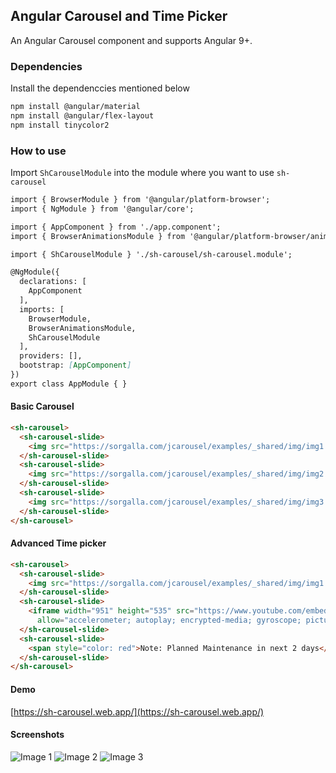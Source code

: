 ## Angular Carousel and Time Picker

An Angular Carousel component and supports Angular 9+.

### Dependencies
Install the dependenccies mentioned below
```markdown
npm install @angular/material
npm install @angular/flex-layout
npm install tinycolor2
```

### How to use
Import `ShCarouselModule` into the module where you want to use `sh-carousel`
```markdown
import { BrowserModule } from '@angular/platform-browser';
import { NgModule } from '@angular/core';

import { AppComponent } from './app.component';
import { BrowserAnimationsModule } from '@angular/platform-browser/animations';

import { ShCarouselModule } './sh-carousel/sh-carousel.module';

@NgModule({
  declarations: [
    AppComponent
  ],
  imports: [
    BrowserModule,
    BrowserAnimationsModule,
    ShCarouselModule
  ],
  providers: [],
  bootstrap: [AppComponent]
})
export class AppModule { }
```
#### Basic Carousel
```markdown
<sh-carousel>
  <sh-carousel-slide>
    <img src="https://sorgalla.com/jcarousel/examples/_shared/img/img1.jpg" [alt]="'Image 1'">
  </sh-carousel-slide>
  <sh-carousel-slide>
    <img src="https://sorgalla.com/jcarousel/examples/_shared/img/img2.jpg" [alt]="'Image 2'">
  </sh-carousel-slide>
  <sh-carousel-slide>
    <img src="https://sorgalla.com/jcarousel/examples/_shared/img/img3.jpg" [alt]="'Image 3'">
  </sh-carousel-slide>
</sh-carousel>
```
#### Advanced Time picker
```markdown
<sh-carousel>
  <sh-carousel-slide>
    <img src="https://sorgalla.com/jcarousel/examples/_shared/img/img1.jpg" [alt]="'Image 1'">
  </sh-carousel-slide>
  <sh-carousel-slide>
    <iframe width="951" height="535" src="https://www.youtube.com/embed/2MpUj-Aua48" frameborder="0"
      allow="accelerometer; autoplay; encrypted-media; gyroscope; picture-in-picture" allowfullscreen></iframe>
  </sh-carousel-slide>
  <sh-carousel-slide>
    <span style="color: red">Note: Planned Maintenance in next 2 days</span>
  </sh-carousel-slide>
</sh-carousel>
```

#### Demo
[https://sh-carousel.web.app/](https://sh-carousel.web.app/)

#### Screenshots
![Image 1](https://firebasestorage.googleapis.com/v0/b/sh-carousel.appspot.com/o/img1.png?alt=media&token=b162e557-518d-4c2a-8242-1516f658aadd)
![Image 2](https://firebasestorage.googleapis.com/v0/b/sh-carousel.appspot.com/o/img2.png?alt=media&token=678950d5-e29c-4013-8e0a-44e06c7a4d86)
![Image 3](https://firebasestorage.googleapis.com/v0/b/sh-carousel.appspot.com/o/img3.png?alt=media&token=13e9c5b5-b463-4e6d-9c2c-8af7ee6c5c37)
